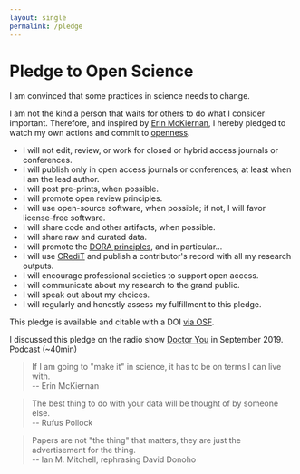 ```yaml
---
layout: single
permalink: /pledge
---
```


# Pledge to Open Science

I am convinced that some practices in science needs to change.

I am not the kind a person that waits for others to do what I consider important. Therefore, and inspired by [Erin McKiernan](https://emckiernan.wordpress.com/pledge/), I hereby pledged to watch my own actions and commit to [openness](https://opendefinition.org/).

- I will not edit, review, or work for closed or hybrid access journals or conferences.
- I will publish only in open access journals or conferences; at least when I am the lead author.
- I will post pre-prints, when possible.
- I will promote open review principles.
- I will use open-source software, when possible; if not, I will favor license-free software.
- I will share code and other artifacts, when possible.
- I will share raw and curated data.
- I will promote the [DORA principles](https://sfdora.org/), and in particular...
- I will use [CRediT](https://www.casrai.org/credit.html) and publish a contributor's record with all my research outputs.
- I will encourage professional societies to support open access.
- I will communicate about my research to the grand public.
- I will speak out about my choices.
- I will regularly and honestly assess my fulfillment to this pledge.

This pledge is available and citable with a DOI [via OSF](https://www.doi.org/10.17605/OSF.IO/KEVDX).

I discussed this pledge on the radio show [Doctor You](https://open.spotify.com/show/16o8uuXgx3wlOOUTg2yVcl?si=Dpe9-6yGShajgvFXe-BrcA) in September 2019.  
<i class="fas fa-microphone"></i> [Podcast](https://open.spotify.com/episode/7IlvIVkjvTcL8EX2EsFCHl?si=Dpe9-6yGShajgvFXe-BrcA) (~40min)

> If I am going to "make it" in science, it has to be on terms I can live with.  
-- Erin McKiernan

> The best thing to do with your data will be thought of by someone else.  
-- Rufus Pollock

> Papers are not "the thing" that matters, they are just the advertisement for the thing.  
-- Ian M. Mitchell, rephrasing David Donoho